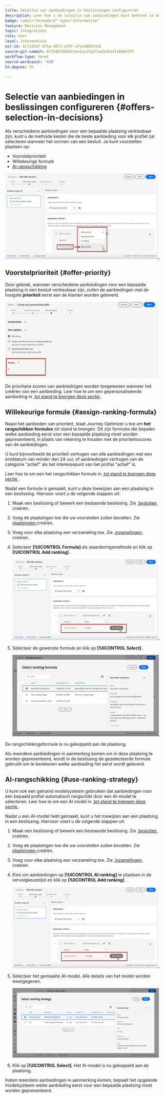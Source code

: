 ```yaml
---
title: Selectie van aanbiedingen in beslissingen configureren
description: Leer hoe u de selectie van aanbiedingen kunt beheren in beslissingen
badge: label="Verouderd" type="Informative"
feature: Decision Management
topic: Integrations
role: User
level: Intermediate
exl-id: 8c7135d7-bf5a-4671-afdf-afec60907a56
source-git-commit: 6f7b9bfb65617ee1ace3a2faaebdb24fa068d74f
workflow-type: tm+mt
source-wordcount: '439'
ht-degree: 3%

---
```


# Selectie van aanbiedingen in beslissingen configureren {#offers-selection-in-decisions}

Als verscheidene aanbiedingen voor een bepaalde plaatsing verkiesbaar zijn, kunt u de methode kiezen die de beste aanbieding voor elk profiel zal selecteren wanneer het vormen van een besluit. Je kunt voorstellen plaatsen op:

* Voorstelprioriteit
* Willekeurige formule
* [AI-rangschikking](#use-ranking-strategy)

![](../assets/offer-rank-by.png)

## Voorstelprioriteit {#offer-priority}

Door gebrek, wanneer verscheidene aanbiedingen voor een bepaalde plaatsing in een besluit verkiesbaar zijn, zullen de aanbiedingen met de hoogste **prioriteit** eerst aan de klanten worden geleverd.

![](../assets/offer-priority.png)

De prioritaire scores van aanbiedingen worden toegewezen wanneer het creëren van een aanbieding. Leer hoe te om een gepersonaliseerde aanbieding in [&#x200B; tot stand te brengen deze sectie &#x200B;](../offer-library/creating-personalized-offers.md).

## Willekeurige formule {#assign-ranking-formula}

Naast het aanbieden van prioriteit, staat Journey Optimizer u toe om **het rangschikken formules** tot stand te brengen. Dit zijn formules die bepalen welke aanbieding eerst voor een bepaalde plaatsing moet worden gepresenteerd, in plaats van rekening te houden met de prioriteitsscores van de aanbiedingen.

U kunt bijvoorbeeld de prioriteit verhogen van alle aanbiedingen met een einddatum van minder dan 24 uur, of aanbiedingen verhogen van de categorie &quot;actief&quot; als het interessepunt van het profiel &quot;actief&quot; is.

Leer hoe te om een het rangschikken formule in [&#x200B; tot stand te brengen deze sectie &#x200B;](../ranking/create-ranking-formulas.md).

Nadat een formule is gemaakt, kunt u deze toewijzen aan een plaatsing in een beslissing. Hiervoor voert u de volgende stappen uit:

1. Maak een beslissing of bewerk een bestaande beslissing. Zie [&#x200B; besluiten &#x200B;](../offer-activities/create-offer-activities.md) creëren.

1. Voeg de plaatsingen toe die uw voorstellen zullen bevatten. Zie [&#x200B; plaatsingen &#x200B;](../offer-library/creating-placements.md) creëren.

1. Voeg voor elke plaatsing een verzameling toe. Zie [&#x200B; inzamelingen &#x200B;](../offer-library/creating-collections.md) creëren.

1. Selecteer **[!UICONTROL Formula]** als waarderingsmethode en klik op **[!UICONTROL Add ranking]** .

   ![](../assets/offer-activity-ranking.png)

1. Selecteer de gewenste formule en klik op **[!UICONTROL Select]** .

   ![](../assets/ranking-selection.png)

De rangschikkingsformule is nu gekoppeld aan de plaatsing.

Als meerdere aanbiedingen in aanmerking komen om in deze plaatsing te worden gepresenteerd, wordt in de beslissing de geselecteerde formule gebruikt om te berekenen welke aanbieding het eerst wordt geleverd.

## AI-rangschikking {#use-ranking-strategy}

<!--If you are an [Adobe Experience Platform](https://experienceleague.adobe.com/docs/experience-platform/landing/home.html){target="_blank"} user leveraging the **Offer Decisioning** application service,-->

U kunt ook een getraind modelsysteem gebruiken dat aanbiedingen voor een bepaald profiel automatisch rangschikt door een AI-model te selecteren. Leer hoe te om een AI model in [&#x200B; tot stand te brengen deze sectie &#x200B;](../ranking/create-ranking-strategies.md).

Nadat u een AI-model hebt gemaakt, kunt u het toewijzen aan een plaatsing in een beslissing. Hiervoor voert u de volgende stappen uit:

1. Maak een beslissing of bewerk een bestaande beslissing. Zie [&#x200B; besluiten &#x200B;](../offer-activities/create-offer-activities.md) creëren.

1. Voeg de plaatsingen toe die uw voorstellen zullen bevatten. Zie [&#x200B; plaatsingen &#x200B;](../offer-library/creating-placements.md) creëren.

1. Voeg voor elke plaatsing een verzameling toe. Zie [&#x200B; inzamelingen &#x200B;](../offer-library/creating-collections.md) creëren.

1. Kies om aanbiedingen op **[!UICONTROL AI ranking]** te plaatsen in de vervolgkeuzelijst en klik op **[!UICONTROL Add ranking]** .

   ![](../assets/ranking-selection-ai-ranking.png)

1. Selecteer het gemaakte AI-model. Alle details van het model worden weergegeven.

   ![](../assets/ranking-selection-ai-ranking-selected.png)

1. Klik op **[!UICONTROL Select]**. Het AI-model is nu gekoppeld aan de plaatsing.

Indien meerdere aanbiedingen in aanmerking komen, bepaalt het opgeleide modelsysteem welke aanbieding eerst voor een bepaalde plaatsing moet worden gepresenteerd.

